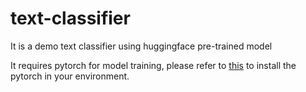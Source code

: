 # text-classifier
It is a demo text classifier using huggingface pre-trained model

It requires pytorch for model training, please refer to [this](https://pytorch.org/get-started/locally/) to install the pytorch in your environment. 

